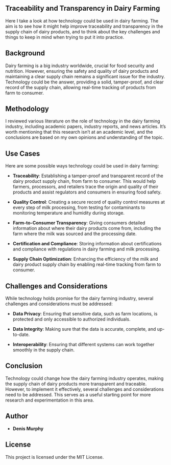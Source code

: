 ## Traceability and Transparency in Dairy Farming

Here I take a look at how technology could be used in dairy farming. The aim is to see how it might help improve traceability and transparency in the supply chain of dairy products, and to think about the key challenges and things to keep in mind when trying to put it into practice.

## Background

Dairy farming is a big industry worldwide, crucial for food security and nutrition. However, ensuring the safety and quality of dairy products and maintaining a clear supply chain remains a significant issue for the industry. Technology could be the answer, providing a solid, tamper-proof, and clear record of the supply chain, allowing real-time tracking of products from farm to consumer.

## Methodology

I reviewed various literature on the role of technology in the dairy farming industry, including academic papers, industry reports, and news articles. It’s worth mentioning that this research isn’t at an academic level, and the conclusions are based on my own opinions and understanding of the topic.

## Use Cases

Here are some possible ways technology could be used in dairy farming:

- **Traceability**: Establishing a tamper-proof and transparent record of the dairy product supply chain, from farm to consumer. This would help farmers, processors, and retailers trace the origin and quality of their products and assist regulators and consumers in ensuring food safety.
  
- **Quality Control**: Creating a secure record of quality control measures at every step of milk processing, from testing for contaminants to monitoring temperature and humidity during storage.
  
- **Farm-to-Consumer Transparency**: Giving consumers detailed information about where their dairy products come from, including the farm where the milk was sourced and the processing date.
  
- **Certification and Compliance**: Storing information about certifications and compliance with regulations in dairy farming and milk processing.
  
- **Supply Chain Optimization**: Enhancing the efficiency of the milk and dairy product supply chain by enabling real-time tracking from farm to consumer.

## Challenges and Considerations

While technology holds promise for the dairy farming industry, several challenges and considerations must be addressed:

- **Data Privacy**: Ensuring that sensitive data, such as farm locations, is protected and only accessible to authorized individuals.
  
- **Data Integrity**: Making sure that the data is accurate, complete, and up-to-date.
  
- **Interoperability**: Ensuring that different systems can work together smoothly in the supply chain.

## Conclusion

Technology could change how the dairy farming industry operates, making the supply chain of dairy products more transparent and traceable. However, to implement it effectively, several challenges and considerations need to be addressed. This serves as a useful starting point for more research and experimentation in this area.

## Author

- **Denis Murphy**

## License

This project is licensed under the MIT License.
